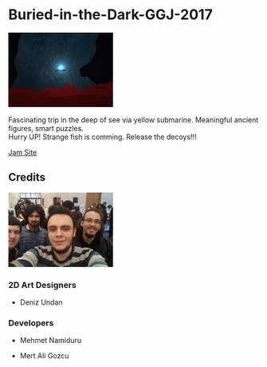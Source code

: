# Buried-in-the-Dark-GGJ-2017

![Buried in the Dark](images/burried_logo.png)

Fascinating trip in the deep of see via yellow submarine. Meaningful ancient figures, smart puzzles.</br>
Hurry UP! Strange fish is comming. Release the decoys!!!

[Jam Site](https://globalgamejam.org/2017/)

## Credits

![alt text](images/credits_developer.jpg)

### 2D Art Designers

*  Deniz Undan

### Developers

*  Mehmet Namiduru

*  Mert Ali Gozcu
